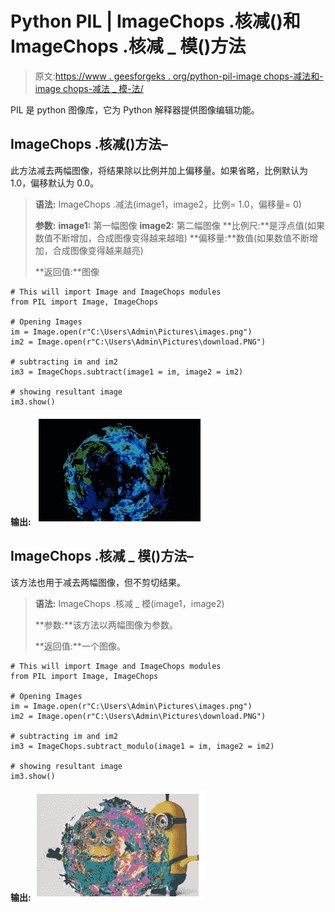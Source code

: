 # Python PIL | ImageChops .核减()和 ImageChops .核减 _ 模()方法

> 原文:[https://www . geesforgeks . org/python-pil-image chops-减法和-image chops-减法 _ 模-法/](https://www.geeksforgeeks.org/python-pil-imagechops-subtract-and-imagechops-subtract_modulo-method/)

PIL 是 python 图像库，它为 Python 解释器提供图像编辑功能。

## ImageChops .核减()方法–

此方法减去两幅图像，将结果除以比例并加上偏移量。如果省略，比例默认为 1.0，偏移默认为 0.0。

> **语法:** ImageChops .减法(image1，image2，比例= 1.0，偏移量= 0)
> 
> **参数:**
> **image1:** 第一幅图像
> **image2:** 第二幅图像
> **比例尺:**是浮点值(如果数值不断增加，合成图像变得越来越暗)
> **偏移量:**数值(如果数值不断增加，合成图像变得越来越亮)
> 
> **返回值:**图像

```
# This will import Image and ImageChops modules
from PIL import Image, ImageChops

# Opening Images
im = Image.open(r"C:\Users\Admin\Pictures\images.png")
im2 = Image.open(r"C:\Users\Admin\Pictures\download.PNG")

# subtracting im and im2
im3 = ImageChops.subtract(image1 = im, image2 = im2)

# showing resultant image
im3.show()
```

**输出:**
![](img/b86e36403a2f32319b1bdba10dd621ec.png)

## ImageChops .核减 _ 模()方法–

该方法也用于减去两幅图像，但不剪切结果。

> **语法:** ImageChops .核减 _ 模(image1，image2)
> 
> **参数:**该方法以两幅图像为参数。
> 
> **返回值:**一个图像。

```
# This will import Image and ImageChops modules
from PIL import Image, ImageChops

# Opening Images
im = Image.open(r"C:\Users\Admin\Pictures\images.png")
im2 = Image.open(r"C:\Users\Admin\Pictures\download.PNG")

# subtracting im and im2
im3 = ImageChops.subtract_modulo(image1 = im, image2 = im2)

# showing resultant image
im3.show()
```

**输出:**
![](img/60be0777eb931cbdc66e9d0b9e35ba5f.png)